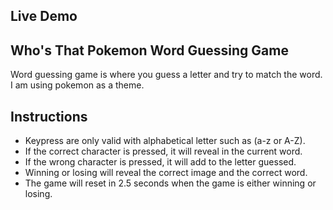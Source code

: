 ## Live Demo

## Who's That Pokemon Word Guessing Game

Word guessing game is where you guess a letter and try to match the word. I am using pokemon as a theme.

## Instructions

- Keypress are only valid with alphabetical letter such as (a-z or A-Z).
- If the correct character is pressed, it will reveal in the current word.
- If the wrong character is pressed, it will add to the letter guessed.
- Winning or losing will reveal the correct image and the correct word.
- The game will reset in 2.5 seconds when the game is either winning or losing.

